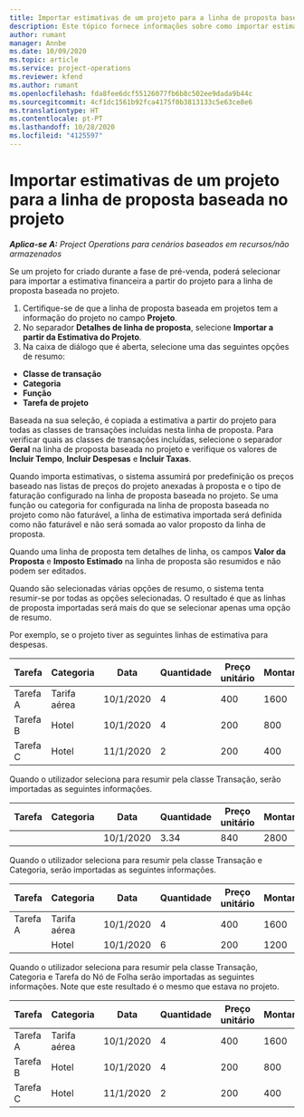 ```yaml
---
title: Importar estimativas de um projeto para a linha de proposta baseada no projeto
description: Este tópico fornece informações sobre como importar estimativas de um projeto para uma linha de proposta.
author: rumant
manager: Annbe
ms.date: 10/09/2020
ms.topic: article
ms.service: project-operations
ms.reviewer: kfend
ms.author: rumant
ms.openlocfilehash: fda8fee6dcf55126077fb6b8c502ee9dada9b44c
ms.sourcegitcommit: 4cf1dc1561b92fca4175f0b3813133c5e63ce8e6
ms.translationtype: HT
ms.contentlocale: pt-PT
ms.lasthandoff: 10/28/2020
ms.locfileid: "4125597"
---
```

# <a name="import-estimates-for-a-project-to-a-project-based-quote-line"></a>Importar estimativas de um projeto para a linha de proposta baseada no projeto

_**Aplica-se A:** Project Operations para cenários baseados em recursos/não armazenados_


Se um projeto for criado durante a fase de pré-venda, poderá selecionar para importar a estimativa financeira a partir do projeto para a linha de proposta baseada no projeto.

1. Certifique-se de que a linha de proposta baseada em projetos tem a informação do projeto no campo **Projeto**.
2. No separador **Detalhes de linha de proposta**, selecione **Importar a partir da Estimativa do Projeto**.
3. Na caixa de diálogo que é aberta, selecione uma das seguintes opções de resumo:

  - **Classe de transação**
  - **Categoria**
  - **Função** 
  - **Tarefa de projeto**

Baseada na sua seleção, é copiada a estimativa a partir do projeto para todas as classes de transações incluídas nesta linha de proposta. Para verificar quais as classes de transações incluídas, selecione o separador **Geral** na linha de proposta baseada no projeto e verifique os valores de **Incluir Tempo**, **Incluir Despesas** e **Incluir Taxas**.

Quando importa estimativas, o sistema assumirá por predefinição os preços baseado nas listas de preços do projeto anexadas à proposta e o tipo de faturação configurado na linha de proposta baseada no projeto. Se uma função ou categoria for configurada na linha de proposta baseada no projeto como não faturável, a linha de estimativa importada será definida como não faturável e não será somada ao valor proposto da linha de proposta.

Quando uma linha de proposta tem detalhes de linha, os campos **Valor da Proposta** e **Imposto Estimado** na linha de proposta são resumidos e não podem ser editados.

Quando são selecionadas várias opções de resumo, o sistema tenta resumir-se por todas as opções selecionadas. O resultado é que as linhas de proposta importadas será mais do que se selecionar apenas uma opção de resumo.

Por exemplo, se o projeto tiver as seguintes linhas de estimativa para despesas.

| Tarefa | Categoria | Data | Quantidade | Preço unitário | Montante |
| --- | --- | --- | --- | --- | --- |
| Tarefa A | Tarifa aérea | 10/1/2020 | 4 | 400 | 1600 |
| Tarefa B | Hotel | 10/1/2020 | 4 | 200 | 800 |
| Tarefa C | Hotel | 11/1/2020 | 2 | 200 | 400 |

Quando o utilizador seleciona para resumir pela classe Transação, serão importadas as seguintes informações.

| Tarefa | Categoria | Data | Quantidade | Preço unitário | Montante |
| --- | --- | --- | --- | --- | --- |
| | | 10/1/2020 | 3.34 | 840 | 2800 |

Quando o utilizador seleciona para resumir pela classe Transação e Categoria, serão importadas as seguintes informações.

| Tarefa | Categoria | Data | Quantidade | Preço unitário | Montante |
| --- | --- | --- | --- | --- | --- |
| Tarefa A | Tarifa aérea | 10/1/2020 | 4 | 400 | 1600 |
| | Hotel | 10/1/2020 | 6 | 200 | 1200 |

Quando o utilizador seleciona para resumir pela classe Transação, Categoria e Tarefa do Nó de Folha serão importadas as seguintes informações. Note que este resultado é o mesmo que estava no projeto.

| Tarefa | Categoria | Data | Quantidade | Preço unitário | Montante |
| --- | --- | --- | --- | --- | --- |
| Tarefa A | Tarifa aérea | 10/1/2020 | 4 | 400 | 1600 |
| Tarefa B | Hotel | 10/1/2020 | 4 | 200 | 800 |
| Tarefa C | Hotel | 11/1/2020 | 2 | 200 | 400 |
